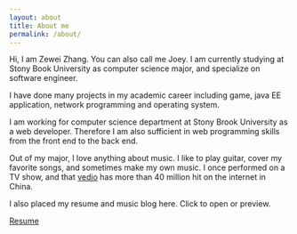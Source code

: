 ```yaml
---
layout: about
title: About me
permalink: /about/
---
```


Hi, I am Zewei Zhang. You can also call me Joey. I am currently studying at Stony Book University as computer science major, and specialize on software engineer.

I have done many projects in my academic career including game, java EE application, network programming and operating system.

I am working for computer science department at Stony Brook University as a web developer. Therefore I am also sufficient in web programming skills from the front end to the back end.

Out of my major, I love anything about music. I like to play guitar, cover my favorite songs, and sometimes make my own music. I once performed on a TV show, and that [vedio][vedio] has more than 40 million hit on the internet in China.

I also placed my resume and music blog here. Click to open or preview.


[Resume][Resume]





[Resume]: {{site.baseurl}}/resume.pdf
[vedio]: http://www.iqiyi.com/v_19rrlb09qc.html#vfrm=2-3-0-1
